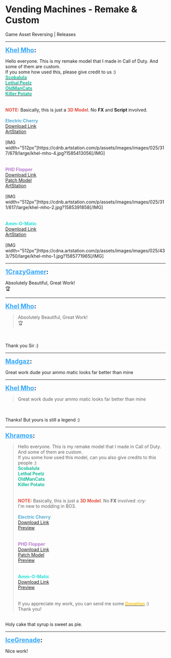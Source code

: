 # Vending Machines - Remake & Custom
Game Asset Reversing | Releases

---
<strong style="font-size: 1.4em;"><span style="text-decoration: underline;text-decoration-color: #34a7f9;"><span style="color:#34a7f9;">Khel Mho</span></span>:</strong>

<p>Hello everyone. This is my remake model that I made in Call of Duty. And some of them are custom.<br />If you some how used this, please give credit to us :)<br />
<a href="https://twitter.com/scobalula"><strong><span style="color:rgb(26, 188, 156);">Scobalula</span></strong></a><br /><a href="https://twitter.com/LethalPeelz"><span style="color:rgb(26, 188, 156);"><strong>Lethal Peelz</strong></span></a><br /><a href="https://twitter.com/oldmancats"><span style="color:rgb(26, 188, 156);"><strong>OldManCats</strong></span></a><br /><a href="https://twitter.com/KillerPotato098"><strong><span style="color:rgb(26, 188, 156);">Killer Potato</span></strong></a><br />
<br /><br /><strong><span style="color:rgb(226, 80, 65);">NOTE:</span></strong> Basically, this is just a <strong><span style="color:rgb(226, 80, 65);">3D Model</span></strong>. No <strong>FX</strong> and <strong>Script</strong> involved.<br /><br /><strong><span style="color:rgb(84, 172, 210);">Electric Cherry</span></strong><br />
<a href="https://mega.nz/file/WJYQBYZL#q84uGoBqPV3UTlxZQ0mpkBNzOfX_pTeqEWo4bsP8RLA">Download Link</a><br /><a href="https://www.artstation.com/artwork/Z56AQx">ArtStation</a><br /><br />[IMG width=&quot;512px&quot;]https://cdnb.artstation.com/p/assets/images/images/025/317/679/large/khel-mho-4.jpg?1585413056[/IMG]<br />
<br /><br /><strong><span style="color:rgb(183, 123, 204);">PHD Flopper</span></strong><br />
<a href="https://mega.nz/file/jQZkmCpJ#_UyMgsKFSqBRRR1TKGDrPZe-nZE1m9GNYkqk_YY2ebU">Download Link</a><br /><a href="https://mega.nz/file/eVQEhIDQ#yQSgfDo8BqXdZ7SkUtD6oOz-srCPm2HcRif07deUQGs">Patch Model</a><br /><a href="https://www.artstation.com/artwork/rR8qQa">ArtStation</a><br /><br />[IMG width=&quot;512px&quot;]https://cdnb.artstation.com/p/assets/images/images/025/311/817/large/khel-mho-2.jpg?1585391858[/IMG]<br />
<br /><br /><strong><span style="color:rgb(38, 224, 213);">Amm-O-Matic</span></strong><br />
<a href="https://mega.nz/file/3YBUkKyT#NquVgvhpButdSN4iN1dQXXeQU2oUhqiV_lUzgqpH51A">Download Link</a><br /><a href="https://www.artstation.com/artwork/v1gzoO">ArtStation</a><br /><br />[IMG width=&quot;512px&quot;]https://cdna.artstation.com/p/assets/images/images/025/433/750/large/khel-mho-1.jpg?1585771965[/IMG]<br />
</p>

---
<strong style="font-size: 1.4em;"><span style="text-decoration: underline;text-decoration-color: #34a7f9;"><span style="color:#34a7f9;">1CrazyGamer</span></span>:</strong>

<p>Absolutely Beautiful, Great Work!<br />&#127942;</p>

---
<strong style="font-size: 1.4em;"><span style="text-decoration: underline;text-decoration-color: #34a7f9;"><span style="color:#34a7f9;">Khel Mho</span></span>:</strong>

<p><blockquote>Absolutely Beautiful, Great Work!<br />&#127942;<br /></blockquote><br /><br />Thank you Sir  :)</p>

---
<strong style="font-size: 1.4em;"><span style="text-decoration: underline;text-decoration-color: #34a7f9;"><span style="color:#34a7f9;">Madgaz</span></span>:</strong>

<p>Great work dude your ammo matic looks far better than mine</p>

---
<strong style="font-size: 1.4em;"><span style="text-decoration: underline;text-decoration-color: #34a7f9;"><span style="color:#34a7f9;">Khel Mho</span></span>:</strong>

<p><blockquote>Great work dude your ammo matic looks far better than mine<br /></blockquote><br /><br />Thanks! But yours is still a legend :)</p>

---
<strong style="font-size: 1.4em;"><span style="text-decoration: underline;text-decoration-color: #34a7f9;"><span style="color:#34a7f9;">Khramos</span></span>:</strong>

<p><blockquote>Hello everyone. This is my remake model that I made in Call of Duty. And some of them are custom.<br />If you some how used this model, can you also give credits to this people :)<br />
<strong><span style="color:rgb(26, 188, 156);">Scobalula</span></strong><br /><span style="color:rgb(26, 188, 156);"><strong>Lethal Peelz<br />OldManCats</strong></span><br /><strong><span style="color:rgb(26, 188, 156);">Killer Potato</span></strong><br />
<br /><br /><strong><span style="color:rgb(226, 80, 65);">NOTE:</span></strong> Basically, this is just a <strong><span style="color:rgb(226, 80, 65);">3D Model</span></strong>. No <strong>FX</strong> involved :cry:<br />I&#39;m new to modding in BO3.<br /><br /><strong><span style="color:rgb(84, 172, 210);">Electric Cherry</span></strong><br />
<a href="https://mega.nz/file/WJYQBYZL#q84uGoBqPV3UTlxZQ0mpkBNzOfX_pTeqEWo4bsP8RLA">Download Link</a><br /><a href="https://www.artstation.com/artwork/Z56AQx">Preview</a><br />
<br /><br /><strong><span style="color:rgb(183, 123, 204);">PHD Flopper</span></strong><br />
<a href="https://mega.nz/file/jQZkmCpJ#_UyMgsKFSqBRRR1TKGDrPZe-nZE1m9GNYkqk_YY2ebU">Download Link</a><br /><a href="https://mega.nz/file/eVQEhIDQ#yQSgfDo8BqXdZ7SkUtD6oOz-srCPm2HcRif07deUQGs">Patch Model</a><br /><a href="https://www.artstation.com/artwork/rR8qQa">Preview</a><br />
<br /><br /><strong><span style="color:rgb(38, 224, 213);">Amm-O-Matic</span></strong><br />
<a href="https://mega.nz/file/3YBUkKyT#NquVgvhpButdSN4iN1dQXXeQU2oUhqiV_lUzgqpH51A">Download Link</a><br /><a href="https://www.artstation.com/artwork/v1gzoO">Preview</a><br />
<br /><br />If you appreciate my work, you can send me some <a href="https://www.paypal.me/realkhelmho"><strong><span style="color:rgb(250, 197, 28);">Donation</span></strong></a> :)<br />Thank you!<br /></blockquote><br />Holy cake that syrup is sweet as pie.</p>

---
<strong style="font-size: 1.4em;"><span style="text-decoration: underline;text-decoration-color: #34a7f9;"><span style="color:#34a7f9;">IceGrenade</span></span>:</strong>

<p>Nice work!</p>
